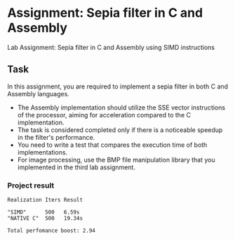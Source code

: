 # Assignment: Sepia filter in C and Assembly

Lab Assignment: Sepia filter in C and Assembly using SIMD instructions

## Task

In this assignment, you are required to implement a sepia filter in both C and Assembly languages.
- The Assembly implementation should utilize the SSE vector instructions of the processor, aiming for acceleration compared to the C implementation.
- The task is considered completed only if there is a noticeable speedup in the filter's performance.
- You need to write a test that compares the execution time of both implementations.
- For image processing, use the BMP file manipulation library that you implemented in the third lab assignment.

### Project result
```
Realization Iters Result 

"SIMD"      500   6.59s 
"NATIVE C"  500   19.34s 

Total perfomance boost: 2.94
```
